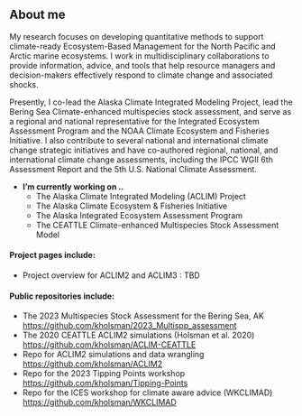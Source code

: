 ## About me

My research focuses on developing quantitative methods to support climate-ready Ecosystem-Based Management for the North Pacific and Arctic marine ecosystems. I work in multidisciplinary collaborations to provide information, advice, and tools that help resource managers and decision-makers effectively respond to climate change and associated shocks.

Presently, I co-lead the Alaska Climate Integrated Modeling Project, lead the Bering Sea Climate-enhanced multispecies stock assessment, and serve as a regional and national representative for the Integrated Ecosystem Assessment Program and the NOAA Climate Ecosystem and Fisheries Initiative. I also contribute to several national and international climate change strategic initiatives and have co-authored regional, national, and international climate change assessments, including the IPCC WGII 6th Assessment Report and the 5th U.S. National Climate Assessment. 

- **I’m currently working on ..**   
  - The Alaska Climate Integrated Modeling (ACLIM) Project  
  - The Alaska Climate Ecosystem & Fisheries Initiative  
  - The Alaska Integrated Ecosystem Assessment Program  
  - The CEATTLE Climate-enhanced Multispecies Stock Assessment Model  
<!--
**kholsman/kholsman** is a ✨ _special_ ✨ repository because its `README.md` (this file) appears on your GitHub profile.

Here are some ideas to get you started:

- 🔭 I’m currently working on ...
- 🌱 I’m currently learning ...
- 👯 I’m looking to collaborate on ...
- 🤔 I’m looking for help with ...
- 💬 Ask me about ...
- 📫 How to reach me: ...
- 😄 Pronouns: ...
- ⚡ Fun fact: ...
-->



#### Project pages include:
- Project overview for ACLIM2 and ACLIM3 : TBD

#### Public repositories include:
- The 2023 Multispecies Stock Assessment for the Bering Sea, AK  https://github.com/kholsman/2023_Multispp_assessment
- The 2020 CEATTLE ACLIM2 simulations (Holsman et al. 2020) https://github.com/kholsman/ACLIM-CEATTLE
- Repo for ACLIM2 simulations and data wrangling https://github.com/kholsman/ACLIM2
- Repo for the 2023 Tipping Points workshop https://github.com/kholsman/Tipping-Points
- Repo for the ICES workshop for climate aware advice (WKCLIMAD) https://github.com/kholsman/WKCLIMAD

